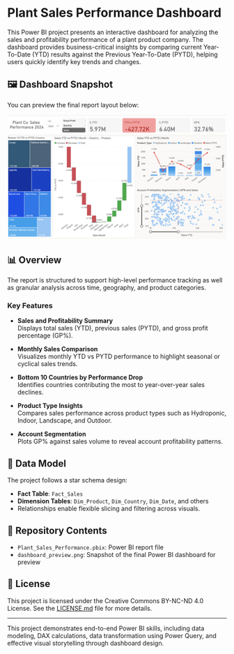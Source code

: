 # Plant Sales Performance Dashboard

This Power BI project presents an interactive dashboard for analyzing the sales and profitability performance of a plant product company. The dashboard provides business-critical insights by comparing current Year-To-Date (YTD) results against the Previous Year-To-Date (PYTD), helping users quickly identify key trends and changes.

## 🖼️ Dashboard Snapshot

You can preview the final report layout below:

![Dashboard Preview](dashboard_preview.png)

## 📊 Overview

The report is structured to support high-level performance tracking as well as granular analysis across time, geography, and product categories.

### Key Features

- **Sales and Profitability Summary**  
  Displays total sales (YTD), previous sales (PYTD), and gross profit percentage (GP%).

- **Monthly Sales Comparison**  
  Visualizes monthly YTD vs PYTD performance to highlight seasonal or cyclical sales trends.

- **Bottom 10 Countries by Performance Drop**  
  Identifies countries contributing the most to year-over-year sales declines.

- **Product Type Insights**  
  Compares sales performance across product types such as Hydroponic, Indoor, Landscape, and Outdoor.

- **Account Segmentation**  
  Plots GP% against sales volume to reveal account profitability patterns.

## 🧱 Data Model

The project follows a star schema design:
- **Fact Table**: `Fact_Sales`
- **Dimension Tables**: `Dim_Product`, `Dim_Country`, `Dim_Date`, and others
- Relationships enable flexible slicing and filtering across visuals.

## 📁 Repository Contents

- `Plant_Sales_Performance.pbix`: Power BI report file
- `dashboard_preview.png`: Snapshot of the final Power BI dashboard for preview


## 📄 License
This project is licensed under the Creative Commons BY-NC-ND 4.0 License. See the [LICENSE.md](LICENSE.md) file for more details.

---
This project demonstrates end-to-end Power BI skills, including data modeling, DAX calculations, data transformation using Power Query, and effective visual storytelling through dashboard design.
